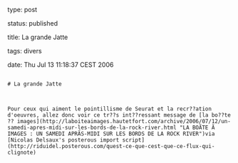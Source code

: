 type: post
status: published
title: La grande Jatte
tags: divers
date: Thu Jul 13 11:18:37 CEST 2006
~~~~~~
# La grande Jatte

Pour ceux qui aiment le pointillisme de Seurat et la recr??ation d'oeuvres, allez donc voir ce tr??s int??ressant message de [la bo??te ?? images](http://laboiteaimages.hautetfort.com/archive/2006/07/12/un-samedi-apres-midi-sur-les-bords-de-la-rock-river.html "LA BOÃTE Ã IMAGES : UN SAMEDI APRÃS-MIDI SUR LES BORDS DE LA ROCK RIVER")via [Nicolas Delsaux's posterous import script](http://riduidel.posterous.com/quest-ce-que-cest-que-ce-flux-qui-clignote)